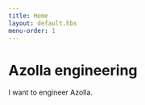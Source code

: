 ```yaml
---
title: Home
layout: default.hbs
menu-order: 1
---
```


# Azolla engineering

I want to engineer Azolla.

